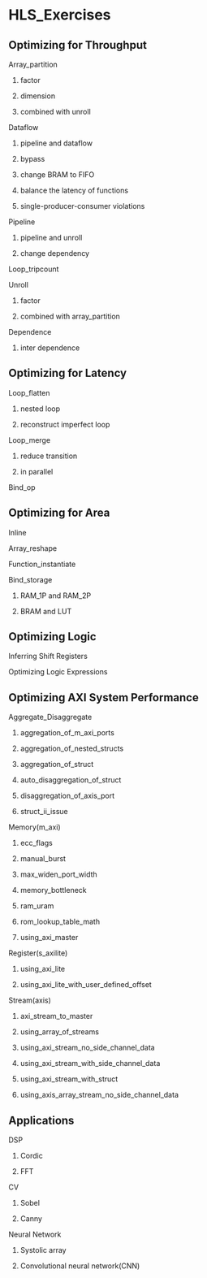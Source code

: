 # HLS_Exercises



## Optimizing for Throughput

Array_partition

1. factor

2. dimension

3. combined with unroll

Dataflow

1. pipeline and dataflow

2. bypass

3. change BRAM to FIFO 

4. balance the latency of functions

5. single-producer-consumer violations

Pipeline

1. pipeline and unroll

2. change dependency

Loop_tripcount

Unroll

1. factor

2. combined with array_partition

Dependence

1. inter dependence



## Optimizing for Latency

Loop_flatten

1. nested loop

2. reconstruct imperfect loop

Loop_merge

1. reduce transition

2. in parallel

Bind_op



## Optimizing for Area

Inline

Array_reshape

Function_instantiate

Bind_storage

1. RAM_1P and RAM_2P

2. BRAM and LUT



## Optimizing Logic

Inferring Shift Registers

Optimizing Logic Expressions



## Optimizing AXI System Performance

Aggregate_Disaggregate

1. aggregation_of_m_axi_ports

2. aggregation_of_nested_structs

3. aggregation_of_struct

4. auto_disaggregation_of_struct

5. disaggregation_of_axis_port

6. struct_ii_issue



Memory(m_axi)

1. ecc_flags

2. manual_burst

3. max_widen_port_width

4. memory_bottleneck

5. ram_uram

6. rom_lookup_table_math

7. using_axi_master



Register(s_axilite)

1. using_axi_lite

2. using_axi_lite_with_user_defined_offset



Stream(axis)

1. axi_stream_to_master

2. using_array_of_streams

3. using_axi_stream_no_side_channel_data

4. using_axi_stream_with_side_channel_data

5. using_axi_stream_with_struct

6. using_axis_array_stream_no_side_channel_data



## Applications

DSP

1. Cordic
  
2. FFT


  
CV

1. Sobel
  
2. Canny



Neural Network

1. Systolic array
  
2. Convolutional neural network(CNN)


